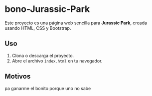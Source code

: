 # bono-Jurassic-Park
Este proyecto es una página web sencilla para **Jurassic Park**, creada usando HTML, CSS y Bootstrap.

## Uso

1. Clona o descarga el proyecto.
2. Abre el archivo `index.html` en tu navegador.

## Motivos
pa ganarme el bonito porque uno no sabe
